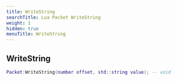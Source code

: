 ```yaml
---
title: WriteString
searchTitle: Lua Packet WriteString
weight: 1
hidden: true
menuTitle: WriteString
---
```

## WriteString
```lua
Packet:WriteString(number offset, std::string value); -- void
```